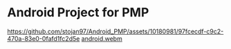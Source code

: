 # Android Project for PMP

https://github.com/stojan97/Android_PMP/assets/10180981/97fcecdf-c9c2-470a-83e0-0fafd1fc2d5e
[android.webm](https://github.com/stojan97/Android_PMP/assets/10180981/b5befe8e-17f2-4d6f-9e19-6eb0b54c40f3)

